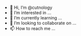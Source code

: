 - 👋 Hi, I’m @cutnology
- 👀 I’m interested in ...
- 🌱 I’m currently learning ...
- 💞️ I’m looking to collaborate on ...
- 📫 How to reach me ...

<!---
cutnology/cutnology is a ✨ special ✨ repository because its `README.md` (this file) appears on your GitHub profile.
You can click the Preview link to take a look at your changes.
--->
